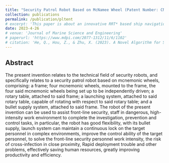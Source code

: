 ```yaml
---
title: "Security Patrol Robot Based on McNamee Wheel (Patent Number: CN116620448A)"
collection: publications
permalink: /publication/pltent
# excerpt: 'This paper is about an innovative RRT* based ship navigation algorithm'
date: 2023-4-26
# venue: 'Journal of Marine Science and Engineering'
# paperurl: 'https://www.mdpi.com/2077-1312/11/6/1102'
# citation: 'He, Q., Hou, Z., & Zhu, X. (2023). A Novel Algorithm for Ship Route Planning Considering Motion Characteristics and ENC Vector Maps. Journal of Marine Science and Engineering, 11(6), 1102.'
---
```

## Abstract
The present invention relates to the technical field of security robots, and specifically relates to a security patrol robot based on mcnemonic wheels, comprising: a frame; four mcnemonic wheels, mounted to the frame, the four said mcnemonic wheels being set up to be independently driven; a rotary table, attached to said frame; a launching system, attached to said rotary table, capable of rotating with respect to said rotary table; and a bullet supply system, attached to said frame. The robot of the present invention can be used to assist front-line security, staff in dangerous, high-intensity work environment to complete the investigation, prevention and control tasks, in particular, the robot has good flexibility, with its bullet supply, launch system can maintain a continuous lock on the target personnel in complex environments, improve the control ability of the target personnel, to solve the front-line security personnel work intensity, the risk of cross-infection in close proximity, Rapid deployment trouble and other problems, effectively saving human resources, greatly improving productivity and efficiency.

<!-- [Download paper here](http://white8848.github.io/files/jmse-11-01102-v2.pdf) -->
